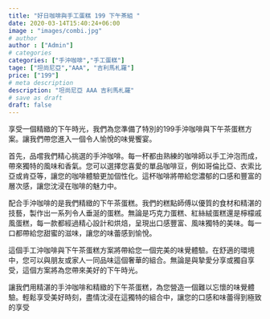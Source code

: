 ```yaml
---
title: "好日咖啡與手工蛋糕 199 下午茶組 "
date: 2020-03-14T15:40:24+06:00
image : "images/combi.jpg"
# author
author : ["Admin"]
# categories
categories: ["手沖咖啡","手工蛋糕"]
tage: ["坦尚尼亞","AAA", "吉利馬札羅"]
price: ["199"]
# meta description
description: "坦尚尼亞 AAA 吉利馬札羅"
# save as draft
draft: false
---
```


享受一個精緻的下午時光，我們為您準備了特別的199手沖咖啡與下午茶蛋糕方案。讓我們帶您進入一個令人愉悅的味覺饗宴。

首先，品嚐我們精心挑選的手沖咖啡。每一杯都由熟練的咖啡師以手工沖泡而成，帶來獨特的風味和香氣。您可以選擇您喜愛的單品咖啡豆，例如哥倫比亞、衣索比亞或肯亞等，讓您的咖啡體驗更加個性化。這杯咖啡將帶給您濃郁的口感和豐富的層次感，讓您沈浸在咖啡的魅力中。

配合手沖咖啡的是我們精緻的下午茶蛋糕。我們的糕點師傅以優質的食材和精湛的技藝，製作出一系列令人垂涎的蛋糕。無論是巧克力蛋糕、紅絲絨蛋糕還是檸檬戚風蛋糕，每一款都經過精心設計和烘焙，呈現出口感豐富、風味獨特的美味。每一口都帶給您甜蜜的滋味，讓您的味蕾感到愉悅。

這個手工沖咖啡與下午茶蛋糕方案將帶給您一個完美的味覺體驗。在舒適的環境中，您可以與朋友或家人一同品味這個奢華的組合。無論是與摯愛分享或獨自享受，這個方案將為您帶來美好的下午時光。

讓我們用精湛的手沖咖啡和精緻的下午茶蛋糕，為您營造一個難以忘懷的味覺體驗。輕鬆享受美好時刻，盡情沈浸在這獨特的組合中，讓您的口感和味蕾得到極致的享受